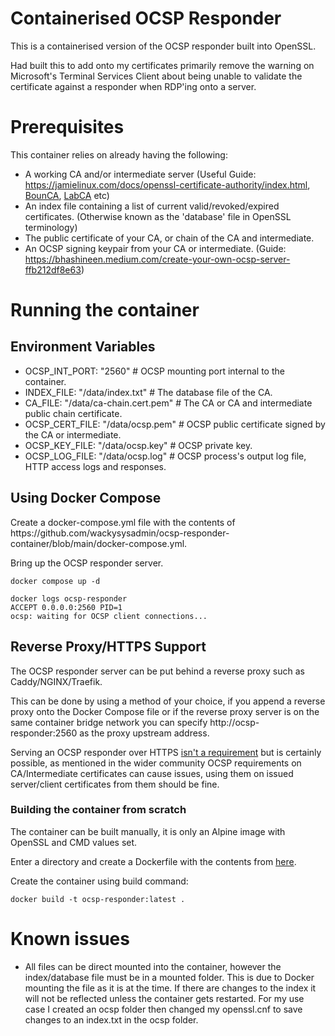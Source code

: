# Containerised OCSP Responder
This is a containerised version of the OCSP responder built into OpenSSL.

Had built this to add onto my certificates primarily remove the warning on Microsoft's Terminal Services Client about being unable to validate the certificate against a responder when RDP'ing onto a server.

<h1>Prerequisites</h1>
This container relies on already having the following:

* A working CA and/or intermediate server (Useful Guide: https://jamielinux.com/docs/openssl-certificate-authority/index.html, <a href=https://bounca.org/>BounCA</a>, <a href=https://lab-ca.net/>LabCA</a> etc)
* An index file containing a list of current valid/revoked/expired certificates. (Otherwise known as the 'database' file in OpenSSL terminology)
* The public certificate of your CA, or chain of the CA and intermediate.
* An OCSP signing keypair from your CA or intermediate. (Guide: https://bhashineen.medium.com/create-your-own-ocsp-server-ffb212df8e63)

<h1>Running the container</h1>
<h2>Environment Variables</h2>

* OCSP_INT_PORT: "2560" # OCSP mounting port internal to the container.
* INDEX_FILE: "/data/index.txt" # The database file of the CA.
* CA_FILE: "/data/ca-chain.cert.pem" # The CA or CA and intermediate public chain certificate.
* OCSP_CERT_FILE: "/data/ocsp.pem" # OCSP public certificate signed by the CA or intermediate.
* OCSP_KEY_FILE: "/data/ocsp.key" # OCSP private key.
* OCSP_LOG_FILE: "/data/ocsp.log" # OCSP process's output log file, HTTP access logs and responses.

<h2>Using Docker Compose</h2>
Create a docker-compose.yml file with the contents of https://github.com/wackysysadmin/ocsp-responder-container/blob/main/docker-compose.yml.

Bring up the OCSP responder server.
```
docker compose up -d
```

```
docker logs ocsp-responder
ACCEPT 0.0.0.0:2560 PID=1
ocsp: waiting for OCSP client connections...
```

<h2>Reverse Proxy/HTTPS Support</h2>
The OCSP responder server can be put behind a reverse proxy such as Caddy/NGINX/Traefik.

This can be done by using a method of your choice, if you append a reverse proxy onto the Docker Compose file or if the reverse proxy server is on the same container bridge network you can specify http://ocsp-responder:2560 as the proxy upstream address.

Serving an OCSP responder over HTTPS <a href=https://datatracker.ietf.org/doc/html/rfc5280#section-8>isn't a requirement</a> but is certainly possible, as mentioned in the wider community OCSP requirements on CA/Intermediate certificates can cause issues, using them on issued server/client certificates from them should be fine. 

<h3>Building the container from scratch</h3>
The container can be built manually, it is only an Alpine image with OpenSSL and CMD values set.

Enter a directory and create a Dockerfile with the contents from <a href=https://github.com/wackysysadmin/ocsp-responder-container/blob/main/Dockerfile>here</a>.

Create the container using build command:
```
docker build -t ocsp-responder:latest .
```
<h1>Known issues</h1>

* All files can be direct mounted into the container, however the index/database file must be in a mounted folder.
This is due to Docker mounting the file as it is at the time. If there are changes to the index it will not be reflected unless the container gets restarted. For my use case I created an ocsp folder then changed my openssl.cnf to save changes to an index.txt in the ocsp folder.
